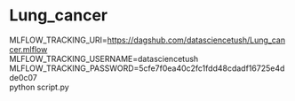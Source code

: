 # Lung_cancer


MLFLOW_TRACKING_URI=https://dagshub.com/datasciencetush/Lung_cancer.mlflow \
MLFLOW_TRACKING_USERNAME=datasciencetush \
MLFLOW_TRACKING_PASSWORD=5cfe7f0ea40c2fc1fdd48cdadf16725e4dde0c07 \
python script.py